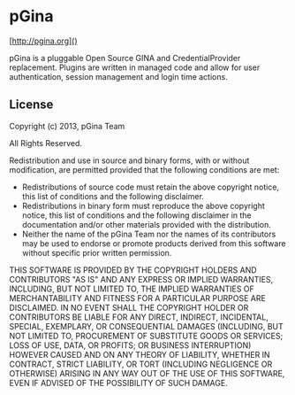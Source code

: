 # pGina

[http://pgina.org]()

pGina is a pluggable Open Source GINA and CredentialProvider replacement.
Plugins are written in managed code and allow for user authentication, session
management and login time actions.

## License

Copyright (c) 2013, pGina Team

All Rights Reserved.

Redistribution and use in source and binary forms, with or without
modification, are permitted provided that the following conditions are met:

 * Redistributions of source code must retain the above copyright notice, this 
   list of conditions and the following disclaimer.
 * Redistributions in binary form must reproduce the above copyright notice, 
   this list of conditions and the following disclaimer in the documentation 
   and/or other materials provided with the distribution.
 * Neither the name of the pGina Team nor the names of its contributors may 
   be used to endorse or promote products derived from this software without 
   specific prior written permission.

THIS SOFTWARE IS PROVIDED BY THE COPYRIGHT HOLDERS AND CONTRIBUTORS "AS IS" AND
ANY EXPRESS OR IMPLIED WARRANTIES, INCLUDING, BUT NOT LIMITED TO, THE IMPLIED
WARRANTIES OF MERCHANTABILITY AND FITNESS FOR A PARTICULAR PURPOSE ARE
DISCLAIMED. IN NO EVENT SHALL THE COPYRIGHT HOLDER OR CONTRIBUTORS BE LIABLE
FOR ANY DIRECT, INDIRECT, INCIDENTAL, SPECIAL, EXEMPLARY, OR CONSEQUENTIAL
DAMAGES (INCLUDING, BUT NOT LIMITED TO, PROCUREMENT OF SUBSTITUTE GOODS OR
SERVICES; LOSS OF USE, DATA, OR PROFITS; OR BUSINESS INTERRUPTION) HOWEVER
CAUSED AND ON ANY THEORY OF LIABILITY, WHETHER IN CONTRACT, STRICT LIABILITY,
OR TORT (INCLUDING NEGLIGENCE OR OTHERWISE) ARISING IN ANY WAY OUT OF THE USE
OF THIS SOFTWARE, EVEN IF ADVISED OF THE POSSIBILITY OF SUCH DAMAGE.
